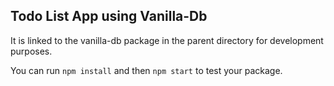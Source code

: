 ## Todo List App using Vanilla-Db
It is linked to the vanilla-db package in the parent directory for development purposes.

You can run `npm install` and then `npm start` to test your package.
